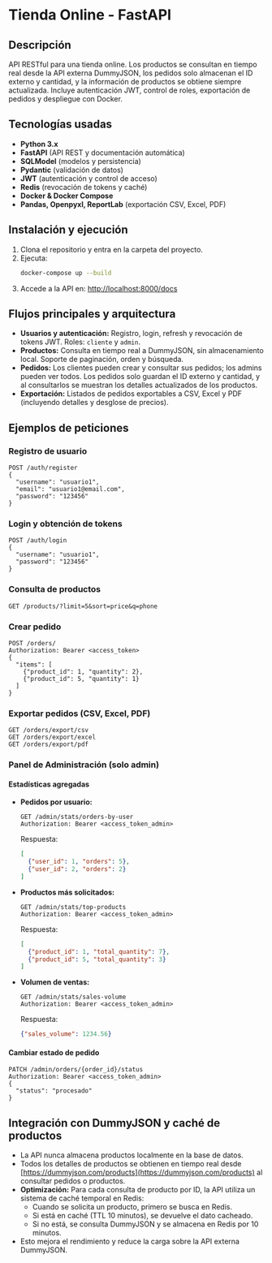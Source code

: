 
# Tienda Online - FastAPI

## Descripción
API RESTful para una tienda online. Los productos se consultan en tiempo real desde la API externa DummyJSON, los pedidos solo almacenan el ID externo y cantidad, y la información de productos se obtiene siempre actualizada. Incluye autenticación JWT, control de roles, exportación de pedidos y despliegue con Docker.

## Tecnologías usadas
- **Python 3.x**
- **FastAPI** (API REST y documentación automática)
- **SQLModel** (modelos y persistencia)
- **Pydantic** (validación de datos)
- **JWT** (autenticación y control de acceso)
- **Redis** (revocación de tokens y caché)
- **Docker & Docker Compose**
- **Pandas, Openpyxl, ReportLab** (exportación CSV, Excel, PDF)

## Instalación y ejecución

1. Clona el repositorio y entra en la carpeta del proyecto.
2. Ejecuta:
   ```sh
   docker-compose up --build
   ```
3. Accede a la API en: [http://localhost:8000/docs](http://localhost:8000/docs)

## Flujos principales y arquitectura

- **Usuarios y autenticación:** Registro, login, refresh y revocación de tokens JWT. Roles: `cliente` y `admin`.
- **Productos:** Consulta en tiempo real a DummyJSON, sin almacenamiento local. Soporte de paginación, orden y búsqueda.
- **Pedidos:** Los clientes pueden crear y consultar sus pedidos; los admins pueden ver todos. Los pedidos solo guardan el ID externo y cantidad, y al consultarlos se muestran los detalles actualizados de los productos.
- **Exportación:** Listados de pedidos exportables a CSV, Excel y PDF (incluyendo detalles y desglose de precios).


## Ejemplos de peticiones

### Registro de usuario
```http
POST /auth/register
{
  "username": "usuario1",
  "email": "usuario1@email.com",
  "password": "123456"
}
```

### Login y obtención de tokens
```http
POST /auth/login
{
  "username": "usuario1",
  "password": "123456"
}
```

### Consulta de productos
```http
GET /products/?limit=5&sort=price&q=phone
```

### Crear pedido
```http
POST /orders/
Authorization: Bearer <access_token>
{
  "items": [
    {"product_id": 1, "quantity": 2},
    {"product_id": 5, "quantity": 1}
  ]
}
```

### Exportar pedidos (CSV, Excel, PDF)
```http
GET /orders/export/csv
GET /orders/export/excel
GET /orders/export/pdf
```

### Panel de Administración (solo admin)

#### Estadísticas agregadas

- **Pedidos por usuario:**
  ```http
  GET /admin/stats/orders-by-user
  Authorization: Bearer <access_token_admin>
  ```
  Respuesta:
  ```json
  [
    {"user_id": 1, "orders": 5},
    {"user_id": 2, "orders": 2}
  ]
  ```

- **Productos más solicitados:**
  ```http
  GET /admin/stats/top-products
  Authorization: Bearer <access_token_admin>
  ```
  Respuesta:
  ```json
  [
    {"product_id": 1, "total_quantity": 7},
    {"product_id": 5, "total_quantity": 3}
  ]
  ```

- **Volumen de ventas:**
  ```http
  GET /admin/stats/sales-volume
  Authorization: Bearer <access_token_admin>
  ```
  Respuesta:
  ```json
  {"sales_volume": 1234.56}
  ```

#### Cambiar estado de pedido

```http
PATCH /admin/orders/{order_id}/status
Authorization: Bearer <access_token_admin>
{
  "status": "procesado"
}
```


## Integración con DummyJSON y caché de productos

- La API nunca almacena productos localmente en la base de datos.
- Todos los detalles de productos se obtienen en tiempo real desde [https://dummyjson.com/products](https://dummyjson.com/products) al consultar pedidos o productos.
- **Optimización:** Para cada consulta de producto por ID, la API utiliza un sistema de caché temporal en Redis:
  - Cuando se solicita un producto, primero se busca en Redis.
  - Si está en caché (TTL 10 minutos), se devuelve el dato cacheado.
  - Si no está, se consulta DummyJSON y se almacena en Redis por 10 minutos.
- Esto mejora el rendimiento y reduce la carga sobre la API externa DummyJSON.
